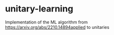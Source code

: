 # unitary-learning
Implementation of the ML algorithm from https://arxiv.org/abs/2210.14894applied to unitaries
